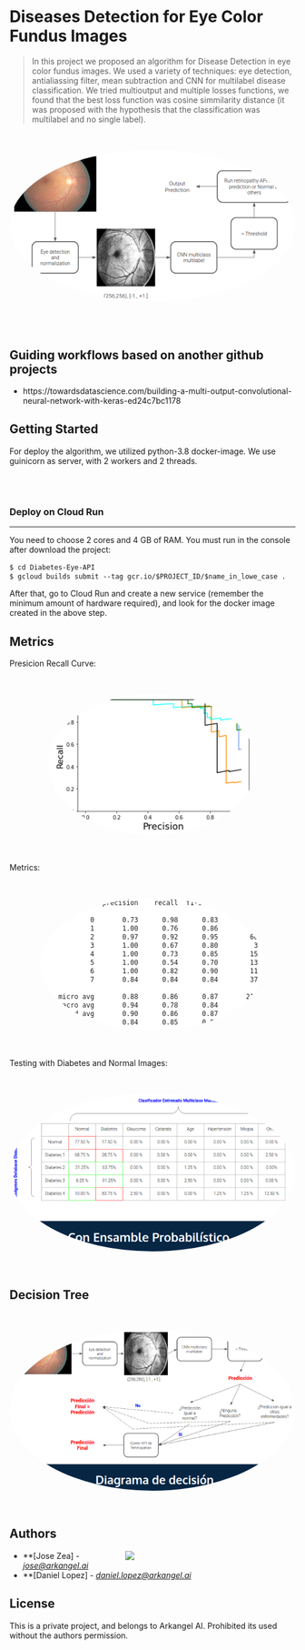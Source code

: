 
# Diseases Detection for Eye Color Fundus Images

> In this project we proposed an algorithm for Disease Detection in eye color fundus images. We used a variety of techniques: eye detection, antialiassing filter, mean subtraction and CNN for multilabel disease classification. We tried multioutput and multiple losses functions, we found that the best loss function was cosine simmilarity distance (it was proposed with the hypothesis that the classification was multilabel and no single label).

<br>
<p align="center">
  <img src="https://raw.githubusercontent.com/DanielLopez-1805/Imagenes/master/DiagramaFlujo.png" style="border-radius: 50%;"/>
</p>

<br><br>


## Guiding workflows based on another github projects
<ul>
  <li>https://towardsdatascience.com/building-a-multi-output-convolutional-neural-network-with-keras-ed24c7bc1178</li>
</ul>

## Getting Started

For deploy the algorithm, we utilized python-3.8 docker-image. We use guinicorn as server, with 2 workers and 2 threads. 

<br><br>
### Deploy on Cloud Run
___

You need to choose 2 cores and 4 GB of RAM. You must run in the console after download the project:
```
$ cd Diabetes-Eye-API
$ gcloud builds submit --tag gcr.io/$PROJECT_ID/$name_in_lowe_case .
```
After that, go to Cloud Run and create a new service (remember the minimum amount of hardware required), and look for the docker image created in the above step.

## Metrics

Presicion Recall Curve:

<br>
<p align="center">
  <img src="https://raw.githubusercontent.com/DanielLopez-1805/Imagenes/master/Metricas/Presicion_Recall_Curve.png" style="border-radius: 50%;"/>
</p>
<br>

Metrics:

<br>
<p align="center">
  <img src="https://raw.githubusercontent.com/DanielLopez-1805/Imagenes/master/Metricas/Metrics.png" style="border-radius: 50%;"/>
</p>
<br>

Testing with Diabetes and Normal Images:

<br>
<p align="center">
  <img src="https://raw.githubusercontent.com/DanielLopez-1805/Imagenes/master/Metricas/Ensamble.png" style="border-radius: 50%;"/>
</p>
<br>

## Decision Tree
<br>
<p align="center">
  <img src="https://raw.githubusercontent.com/DanielLopez-1805/Imagenes/master/Metricas/Diagrama%20de%20Desicion.png" style="border-radius: 50%;"/>
</p>
<br>

## Authors

<a href="http://ducic.ac.in/"><img src="https://arkangel.ai/assets/arkangel-logo-yellow-305b0d25317d055104b028d9db56e5b4e185f75fabf5bba3ac592e7c95974aa2.png" align="right" width="300"/></a>

* **[Jose Zea] - *jose@arkangel.ai*
* **[Daniel Lopez] - *daniel.lopez@arkangel.ai*

## License

This is a private project, and belongs to Arkangel AI. Prohibited its used without the authors permission.

